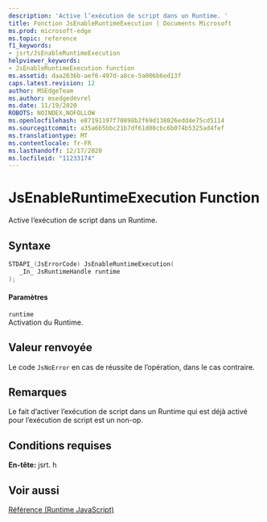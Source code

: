 ```yaml
---
description: 'Active l’exécution de script dans un Runtime. '
title: Fonction JsEnableRuntimeExecution | Documents Microsoft
ms.prod: microsoft-edge
ms.topic: reference
f1_keywords:
- jsrt/JsEnableRuntimeExecution
helpviewer_keywords:
- JsEnableRuntimeExecution function
ms.assetid: daa2036b-aef6-497d-a8ce-5a006b6ed13f
caps.latest.revision: 12
author: MSEdgeTeam
ms.author: msedgedevrel
ms.date: 11/19/2020
ROBOTS: NOINDEX,NOFOLLOW
ms.openlocfilehash: e87191197f70898b2f69d138026edd4e75cd5114
ms.sourcegitcommit: a35a6b5bbc21b7df61d08cbc6b074b5325ad4fef
ms.translationtype: MT
ms.contentlocale: fr-FR
ms.lasthandoff: 12/17/2020
ms.locfileid: "11233174"
---
```

# JsEnableRuntimeExecution Function

Active l’exécution de script dans un Runtime.  
  
## Syntaxe  
  
```cpp  
STDAPI_(JsErrorCode) JsEnableRuntimeExecution(  
   _In_ JsRuntimeHandle runtime  
);  
```  
  
#### Paramètres  
 `runtime`  
 Activation du Runtime.  
  
## Valeur renvoyée  
 Le code `JsNoError` en cas de réussite de l’opération, dans le cas contraire.  
  
## Remarques  
 Le fait d’activer l’exécution de script dans un Runtime qui est déjà activé pour l’exécution de script est un non-op.  
  
## Conditions requises  
 **En-tête:** jsrt. h  
  
## Voir aussi  
 [Référence (Runtime JavaScript)](../chakra-hosting/reference-javascript-runtime.md)

